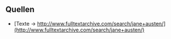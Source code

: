 ## Quellen
- [Texte -> http://www.fulltextarchive.com/search/jane+austen/](http://www.fulltextarchive.com/search/jane+austen/)
